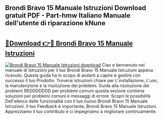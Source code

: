 ## Brondi Bravo 15 Manuale Istruzioni Download gratuit PDF - Part-hmw Italiano Manuale dell'utente di riparazione kNune

# <h2><a href="http://dfbyg2i.blite.top/?on=Brondi+Bravo+15+Manuale+Istruzioni">🔗Download 👉🔴 Brondi Bravo 15 Manuale Istruzioni</a></h2>

[![Brondi Bravo 15 Manuale Istruzioni download](https://i.imgur.com/lujVjoI.png)](http://dfbyg2i.blite.top/?on=Brondi+Bravo+15+Manuale+Istruzioni)
Ciao e benvenuto nel manuale di Istruzioni per il tuo Brondi Bravo 15 Manuale Istruzioni appena ricevuto. Questa guida ha lo scopo di aiutarti a capire e gestire con successo il tuo Prodotto. Troverai istruzioni chiare per L'installazione, L'uso, la manutenzione e la risoluzione dei problemi. Guida alla risoluzione dei problemi REDDDDDDD per problemi comuni questa sezione contiene soluzioni per problemi comuni e messaggi di errore. Scopri le possibilità Dell'elenco delle funzionalità con il tuo nuovo Brondi Bravo 15 Manuale Istruzioni. Il tuo Feedback è importante, Brondi Bravo 15 Manuale Istruzioni. Apprezziamo il tuo contributo e ci impegniamo a migliorare continuamente.
